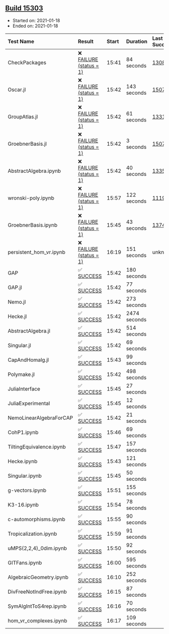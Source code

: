 ## [Build 15303](https://oscarci.mathematik.uni-kl.de/job/oscar/15303/)

* Started on: 2021-01-18
* Ended on: 2021-01-18

| Test Name    | Result | Start | Duration | Last Success | First Failure |
|:-------------|:-------|:------|:---------|:-------------|:--------------|
| CheckPackages | ❌ [FAILURE (status = 1)](https://oscarci.mathematik.uni-kl.de/job/oscar/15303/artifact/logs/build-15303/CheckPackages.log) | 15:41 | 84 seconds | [13085](https://oscarci.mathematik.uni-kl.de/job/oscar/13085/) | [13086](https://oscarci.mathematik.uni-kl.de/job/oscar/13086/) |
| Oscar.jl | ❌ [FAILURE (status = 1)](https://oscarci.mathematik.uni-kl.de/job/oscar/15303/artifact/logs/build-15303/Oscar.jl.log) | 15:42 | 143 seconds | [15079](https://oscarci.mathematik.uni-kl.de/job/oscar/15079/) | [15080](https://oscarci.mathematik.uni-kl.de/job/oscar/15080/) |
| GroupAtlas.jl | ❌ [FAILURE (status = 1)](https://oscarci.mathematik.uni-kl.de/job/oscar/15303/artifact/logs/build-15303/GroupAtlas.jl.log) | 15:42 | 61 seconds | [13311](https://oscarci.mathematik.uni-kl.de/job/oscar/13311/) | [13312](https://oscarci.mathematik.uni-kl.de/job/oscar/13312/) |
| GroebnerBasis.jl | ❌ [FAILURE (status = 1)](https://oscarci.mathematik.uni-kl.de/job/oscar/15303/artifact/logs/build-15303/GroebnerBasis.jl.log) | 15:42 | 3 seconds | [15079](https://oscarci.mathematik.uni-kl.de/job/oscar/15079/) | [15080](https://oscarci.mathematik.uni-kl.de/job/oscar/15080/) |
| AbstractAlgebra.ipynb | ❌ [FAILURE (status = 1)](https://oscarci.mathematik.uni-kl.de/job/oscar/15303/artifact/logs/build-15303/AbstractAlgebra.ipynb.log) | 15:42 | 40 seconds | [13355](https://oscarci.mathematik.uni-kl.de/job/oscar/13355/) | [13356](https://oscarci.mathematik.uni-kl.de/job/oscar/13356/) |
| wronski-poly.ipynb | ❌ [FAILURE (status = 1)](https://oscarci.mathematik.uni-kl.de/job/oscar/15303/artifact/logs/build-15303/wronski-poly.ipynb.log) | 15:57 | 122 seconds | [11192](https://oscarci.mathematik.uni-kl.de/job/oscar/11192/) | [11193](https://oscarci.mathematik.uni-kl.de/job/oscar/11193/) |
| GroebnerBasis.ipynb | ❌ [FAILURE (status = 1)](https://oscarci.mathematik.uni-kl.de/job/oscar/15303/artifact/logs/build-15303/GroebnerBasis.ipynb.log) | 15:45 | 43 seconds | [13748](https://oscarci.mathematik.uni-kl.de/job/oscar/13748/) | [13749](https://oscarci.mathematik.uni-kl.de/job/oscar/13749/) |
| persistent_hom_vr.ipynb | ❌ [FAILURE (status = 1)](https://oscarci.mathematik.uni-kl.de/job/oscar/15303/artifact/logs/build-15303/persistent_hom_vr.ipynb.log) | 16:19 | 151 seconds | unknown | unknown |
| GAP | ✅ [SUCCESS](https://oscarci.mathematik.uni-kl.de/job/oscar/15303/artifact/logs/build-15303/GAP.log) | 15:42 | 180 seconds |  |  |
| GAP.jl | ✅ [SUCCESS](https://oscarci.mathematik.uni-kl.de/job/oscar/15303/artifact/logs/build-15303/GAP.jl.log) | 15:42 | 77 seconds |  |  |
| Nemo.jl | ✅ [SUCCESS](https://oscarci.mathematik.uni-kl.de/job/oscar/15303/artifact/logs/build-15303/Nemo.jl.log) | 15:42 | 273 seconds |  |  |
| Hecke.jl | ✅ [SUCCESS](https://oscarci.mathematik.uni-kl.de/job/oscar/15303/artifact/logs/build-15303/Hecke.jl.log) | 15:42 | 2474 seconds |  |  |
| AbstractAlgebra.jl | ✅ [SUCCESS](https://oscarci.mathematik.uni-kl.de/job/oscar/15303/artifact/logs/build-15303/AbstractAlgebra.jl.log) | 15:42 | 514 seconds |  |  |
| Singular.jl | ✅ [SUCCESS](https://oscarci.mathematik.uni-kl.de/job/oscar/15303/artifact/logs/build-15303/Singular.jl.log) | 15:42 | 69 seconds |  |  |
| CapAndHomalg.jl | ✅ [SUCCESS](https://oscarci.mathematik.uni-kl.de/job/oscar/15303/artifact/logs/build-15303/CapAndHomalg.jl.log) | 15:43 | 99 seconds |  |  |
| Polymake.jl | ✅ [SUCCESS](https://oscarci.mathematik.uni-kl.de/job/oscar/15303/artifact/logs/build-15303/Polymake.jl.log) | 15:42 | 498 seconds |  |  |
| JuliaInterface | ✅ [SUCCESS](https://oscarci.mathematik.uni-kl.de/job/oscar/15303/artifact/logs/build-15303/JuliaInterface.log) | 15:45 | 27 seconds |  |  |
| JuliaExperimental | ✅ [SUCCESS](https://oscarci.mathematik.uni-kl.de/job/oscar/15303/artifact/logs/build-15303/JuliaExperimental.log) | 15:45 | 12 seconds |  |  |
| NemoLinearAlgebraForCAP | ✅ [SUCCESS](https://oscarci.mathematik.uni-kl.de/job/oscar/15303/artifact/logs/build-15303/NemoLinearAlgebraForCAP.log) | 15:42 | 21 seconds |  |  |
| CohP1.ipynb | ✅ [SUCCESS](https://oscarci.mathematik.uni-kl.de/job/oscar/15303/artifact/logs/build-15303/CohP1.ipynb.log) | 15:46 | 69 seconds |  |  |
| TiltingEquivalence.ipynb | ✅ [SUCCESS](https://oscarci.mathematik.uni-kl.de/job/oscar/15303/artifact/logs/build-15303/TiltingEquivalence.ipynb.log) | 15:47 | 157 seconds |  |  |
| Hecke.ipynb | ✅ [SUCCESS](https://oscarci.mathematik.uni-kl.de/job/oscar/15303/artifact/logs/build-15303/Hecke.ipynb.log) | 15:43 | 121 seconds |  |  |
| Singular.ipynb | ✅ [SUCCESS](https://oscarci.mathematik.uni-kl.de/job/oscar/15303/artifact/logs/build-15303/Singular.ipynb.log) | 15:45 | 50 seconds |  |  |
| g-vectors.ipynb | ✅ [SUCCESS](https://oscarci.mathematik.uni-kl.de/job/oscar/15303/artifact/logs/build-15303/g-vectors.ipynb.log) | 15:51 | 155 seconds |  |  |
| K3-16.ipynb | ✅ [SUCCESS](https://oscarci.mathematik.uni-kl.de/job/oscar/15303/artifact/logs/build-15303/K3-16.ipynb.log) | 15:54 | 78 seconds |  |  |
| c-automorphisms.ipynb | ✅ [SUCCESS](https://oscarci.mathematik.uni-kl.de/job/oscar/15303/artifact/logs/build-15303/c-automorphisms.ipynb.log) | 15:55 | 90 seconds |  |  |
| Tropicalization.ipynb | ✅ [SUCCESS](https://oscarci.mathematik.uni-kl.de/job/oscar/15303/artifact/logs/build-15303/Tropicalization.ipynb.log) | 15:59 | 91 seconds |  |  |
| uMPS(2,2,4)_0dim.ipynb | ✅ [SUCCESS](https://oscarci.mathematik.uni-kl.de/job/oscar/15303/artifact/logs/build-15303/uMPS-2-2-4-_0dim.ipynb.log) | 15:50 | 92 seconds |  |  |
| GITFans.ipynb | ✅ [SUCCESS](https://oscarci.mathematik.uni-kl.de/job/oscar/15303/artifact/logs/build-15303/GITFans.ipynb.log) | 16:00 | 595 seconds |  |  |
| AlgebraicGeometry.ipynb | ✅ [SUCCESS](https://oscarci.mathematik.uni-kl.de/job/oscar/15303/artifact/logs/build-15303/AlgebraicGeometry.ipynb.log) | 16:10 | 252 seconds |  |  |
| DivFreeNotIndFree.ipynb | ✅ [SUCCESS](https://oscarci.mathematik.uni-kl.de/job/oscar/15303/artifact/logs/build-15303/DivFreeNotIndFree.ipynb.log) | 16:15 | 87 seconds |  |  |
| SymAlgIntToS4rep.ipynb | ✅ [SUCCESS](https://oscarci.mathematik.uni-kl.de/job/oscar/15303/artifact/logs/build-15303/SymAlgIntToS4rep.ipynb.log) | 16:16 | 70 seconds |  |  |
| hom_vr_complexes.ipynb | ✅ [SUCCESS](https://oscarci.mathematik.uni-kl.de/job/oscar/15303/artifact/logs/build-15303/hom_vr_complexes.ipynb.log) | 16:17 | 109 seconds |  |  |
